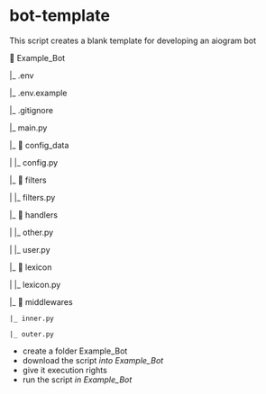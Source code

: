 # bot-template
This script creates a blank template for developing an aiogram bot

📁 Example_Bot

|_ .env

|_ .env.example

|_ .gitignore

|_ main.py

|_ 📁 config_data

|  |_ config.py

|_ 📁 filters

|  |_ filters.py

|_ 📁 handlers

|  |_ other.py

|  |_ user.py

|_ 📁 lexicon

|  |_ lexicon.py

|_ 📁 middlewares

    |_ inner.py
    
    |_ outer.py


* create a folder Example_Bot
* download the script *into Example_Bot*
* give it execution rights
* run the script *in Example_Bot*
